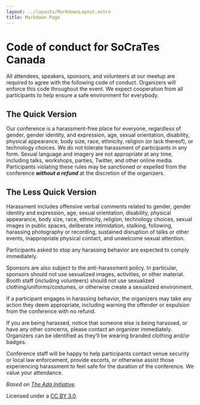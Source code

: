 ```yaml
---
layout: ../layouts/MarkdownLayout.astro
title: Markdown Page
---
```


# Code of conduct for SoCraTes Canada

All attendees, speakers, sponsors, and volunteers at our meetup are required to agree with the following code of conduct. Organizers will enforce this code throughout the event. We expect cooperation from all participants to help ensure a safe environment for everybody.

## The Quick Version

Our conference is a harassment-free place for everyone, regardless of gender, gender identity, and expression, age, sexual orientation, disability, physical appearance, body size, race, ethnicity, religion (or lack thereof), or technology choices. We do not tolerate harassment of participants in any form. Sexual language and imagery are not appropriate at any time, including talks, workshops, parties, Twitter, and other online media. Participants violating these rules may be sanctioned or expelled from the conference ***without a refund*** at the discretion of the organizers.

## The Less Quick Version

Harassment includes offensive verbal comments related to gender, gender identity and expression, age, sexual orientation, disability, physical appearance, body size, race, ethnicity, religion, technology choices, sexual images in public spaces, deliberate intimidation, stalking, following, harassing photography or recording, sustained disruption of talks or other events, inappropriate physical contact, and unwelcome sexual attention.

Participants asked to stop any harassing behavior are expected to comply immediately.

Sponsors are also subject to the anti-harassment policy. In particular, sponsors should not use sexualized images, activities, or other material. Booth staff (including volunteers) should not use sexualized clothing/uniforms/costumes, or otherwise create a sexualized environment.

If a participant engages in harassing behavior, the organizers may take any action they deem appropriate, including warning the offender or expulsion from the conference with no refund.

If you are being harassed, notice that someone else is being harassed, or have any other concerns, please contact an organizer immediately. Organizers can be identified as they’ll be wearing branded clothing and/or badges.

Conference staff will be happy to help participants contact venue security or local law enforcement, provide escorts, or otherwise assist those experiencing harassment to feel safe for the duration of the conference. We value your attendance.

_Based on [The Ada Initiative](http://geekfeminism.wikia.com/wiki/Conference_anti-harassment/Policy)._

Licensed under a [CC BY 3.0](https://creativecommons.org/licenses/by/3.0/deed.en_US).
